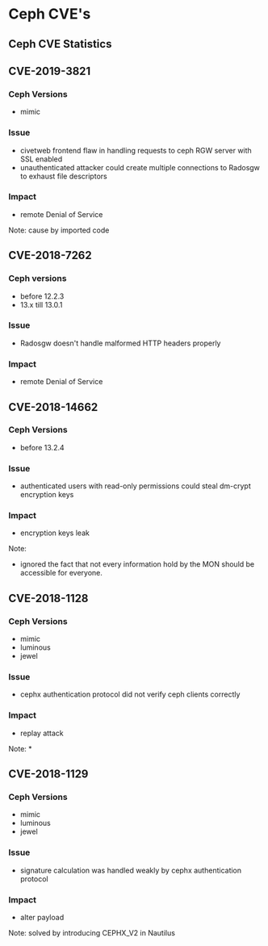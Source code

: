 <!-- .slide: data-state="section-break" id="section-break-6" data-timing="10s" -->
# Ceph CVE's


<!-- .slide: data-state="normal" id="ceph-CVEs-0" data-timing="20s" data-menu-title="CVE-Stats" -->
## Ceph CVE Statistics

<canvas data-chart="bar">
<!--
{
 "data" : {
     "labels": ["2013", "2014", "2015", "2016", "2017", "2018", "2019", "2020"],

     "datasets": [
         {
             "data": [1, 3, 5, 6, 3, 8, 3, 1],
             "backgroundColor": [
                 "rgba(166, 206, 227, 0.6)",
                 "rgba(31, 120, 180, 0.6)",
                 "rgba(178, 223, 138, 0.6)",
                 "rgba(51, 160, 44, 0.6)",
                 "rgba(251, 154, 153, 0.6)",
                 "rgba(227, 26, 28, 0.6)",
                 "rgba(253, 191, 111, 0.6)"]
         }
     ]
 },
 "options": {
     "animateScale": "true",
     "responsive": "true",
     "legend": {
           "display": 0
     },
     "plugins": {
         "datalabels": {
             "align": "end",
             "anchor": "end",
             "display": 1
         }
     },
     "scales": {
         "yAxes": [{
             "gridLines": {
                 "color": "rgba(0, 0, 0, 0)"
             },
             "ticks": {
                 "display": 0,
		 "min": 0,
		 "max": 9
             },
             "scaleLabel": {
                 "display": 1,
                 "labelString": "number of CVE's"
             }
         }],
         "xAxes": [{
             "gridLines": {
                 "color": "rgba(0, 0, 0, 0)"
             }
         }]
    }
 }
}
-->
</canvas>


<!-- .slide: data-state="normal" id="ceph-CVEs-1" data-timing="20s" data-menu-title="CVE-2019-3821" -->
## CVE-2019-3821

### Ceph Versions <!-- .element: class="fragment" data-fragment-index="1" -->
* mimic <!-- .element: class="fragment" data-fragment-index="1" -->

### Issue <!-- .element: class="fragment" data-fragment-index="2" -->
* civetweb frontend flaw in handling requests to ceph RGW server with SSL enabled <!-- .element: class="fragment" data-fragment-index="2" -->
* unauthenticated attacker could create multiple connections to Radosgw to exhaust file descriptors <!-- .element: class="fragment" data-fragment-index="3" -->

### Impact <!-- .element: class="fragment" data-fragment-index="4" -->
* remote Denial of Service <!-- .element: class="fragment" data-fragment-index="4" -->

Note: cause by imported code


<!-- .slide: data-state="normal" id="ceph-CVEs-2" data-timing="20s" data-menu-title="CVE-2018-7262" -->
## CVE-2018-7262

### Ceph versions <!-- .element: class="fragment" data-fragment-index="1" -->
* before 12.2.3 <!-- .element: class="fragment" data-fragment-index="1" -->
* 13.x till 13.0.1 <!-- .element: class="fragment" data-fragment-index="1" -->

### Issue <!-- .element: class="fragment" data-fragment-index="2" -->
* Radosgw doesn't handle malformed HTTP headers properly <!-- .element: class="fragment" data-fragment-index="2" -->

### Impact <!-- .element: class="fragment" data-fragment-index="3" -->
* remote Denial of Service <!-- .element: class="fragment" data-fragment-index="3" -->


<!-- .slide: data-state="normal" id="ceph-CVEs-3" data-timing="20s" data-menu-title="CVE-2018-14662" -->
## CVE-2018-14662

### Ceph Versions <!-- .element: class="fragment" data-fragment-index="1" -->
* before 13.2.4 <!-- .element: class="fragment" data-fragment-index="1" -->

### Issue <!-- .element: class="fragment" data-fragment-index="2" -->
* authenticated users with read-only permissions could steal dm-crypt encryption keys <!-- .element: class="fragment" data-fragment-index="2" -->

### Impact <!-- .element: class="fragment" data-fragment-index="3" -->
* encryption keys leak <!-- .element: class="fragment" data-fragment-index="3" -->

Note: 
* ignored the fact that not every information hold by the MON should be accessible for everyone.


<!-- .slide: data-state="normal" id="ceph-CVEs-4" data-timing="20s" data-menu-title="" -->
## CVE-2018-1128

### Ceph Versions <!-- .element: class="fragment" data-fragment-index="1" -->
* mimic <!-- .element: class="fragment" data-fragment-index="1" -->
* luminous <!-- .element: class="fragment" data-fragment-index="1" -->
* jewel <!-- .element: class="fragment" data-fragment-index="1" -->

### Issue <!-- .element: class="fragment" data-fragment-index="2" -->
* cephx authentication protocol did not verify ceph clients correctly <!-- .element: class="fragment" data-fragment-index="2" -->

### Impact <!-- .element: class="fragment" data-fragment-index="3" -->
* replay attack <!-- .element: class="fragment" data-fragment-index="3" -->

Note:
* 


<!-- .slide: data-state="normal" id="ceph-CVEs-5" data-timing="20s" data-menu-title="" -->
## CVE-2018-1129

### Ceph Versions <!-- .element: class="fragment" data-fragment-index="1" -->
* mimic <!-- .element: class="fragment" data-fragment-index="1" -->
* luminous <!-- .element: class="fragment" data-fragment-index="1" -->
* jewel <!-- .element: class="fragment" data-fragment-index="1" -->

### Issue <!-- .element: class="fragment" data-fragment-index="2" -->
* signature calculation was handled weakly by cephx authentication protocol <!-- .element: class="fragment" data-fragment-index="2" -->

### Impact <!-- .element: class="fragment" data-fragment-index="3" -->
* alter payload <!-- .element: class="fragment" data-fragment-index="3" -->

Note: solved by introducing CEPHX_V2 in Nautilus

